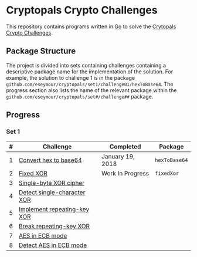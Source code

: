 # Cryptopals Crypto Challenges

This repository contains programs written in [Go](https://golang.org)
to solve the [Crytopals Crypto Challenges](https://cryptopals.com).

## Package Structure

The project is divided into sets containing challenges containing a descriptive
package name for the implementation of the solution. For example, the solution
to challenge 1 is in the package
`github.com/eseymour/cryptopals/set1/challenge01/hexToBase64`. The progress
section also lists the name of the relevant package within the
`github.com/eseymour/cryptopals/set#/challenge##` package.

## Progress

### Set 1

| #   | Challenge                        | Completed        | Package       |
| --- | -------------------------------- | ---------------- | ------------- |
| 1   | [Convert hex to base64][1]       | January 19, 2018 | `hexToBase64` |
| 2   | [Fixed XOR][2]                   | Work In Progress | `fixedXor`    |
| 3   | [Single-byte XOR cipher][3]      |                  |               |
| 4   | [Detect single-character XOR][4] |                  |               |
| 5   | [Implement repeating-key XOR][5] |                  |               |
| 6   | [Break repeating-key XOR][6]     |                  |               |
| 7   | [AES in ECB mode][7]             |                  |               |
| 8   | [Detect AES in ECB mode][8]      |                  |               |

[1]: https://cryptopals.com/sets/1/challenges/1
[2]: https://cryptopals.com/sets/1/challenges/2
[3]: https://cryptopals.com/sets/1/challenges/3
[4]: https://cryptopals.com/sets/1/challenges/4
[5]: https://cryptopals.com/sets/1/challenges/5
[6]: https://cryptopals.com/sets/1/challenges/6
[7]: https://cryptopals.com/sets/1/challenges/7
[8]: https://cryptopals.com/sets/1/challenges/8
